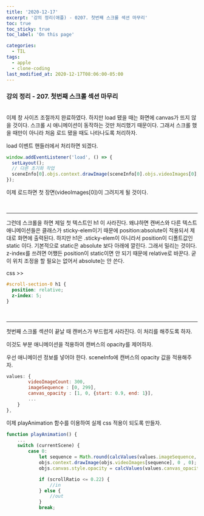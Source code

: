 ```yaml
---
title: '2020-12-17'
excerpt: '강의 정리(애플) - 0207. 첫번째 스크롤 섹션 마무리'
toc: true
toc_sticky: true
toc_label: 'On this page'

categories:
  - TIL
tags:
  - apple
  - clone-coding
last_modified_at: 2020-12-17T08:06:00-05:00
---
```


### 강의 정리 - 207. 첫번째 스크롤 섹션 마무리

<br />
이제 창 사이즈 조절까지 완료하였다. 하지만 load 됐을 때는 화면에 canvas가 뜨지 않을 것이다. 스크롤 시 애니메이션이 동작하는 것만 처리했기 때문이다. 그래서 스크롤 했을 때만이 아니라 처음 로드 됐을 때도 나타나도록 처리하자.

load 이벤트 핸들러에서 처리하면 되겠다.

```javascript
window.addEventListener('load', () => {
  setLayout();
  // 다른 초기화 작업
  sceneInfo[0].objs.context.drawImage(sceneInfo[0].objs.videoImages[0], 0, 0);
});
```

이제 로드하면 첫 장면(videoImages[0])이 그려지게 될 것이다.

<br />

---

그런데 스크롤을 하면 제일 첫 텍스트인 h1 이 사라진다.
왜냐하면 캔버스와 다른 텍스트 애니메이션들은 클래스가 sticky-elem이기 때문에 position:absolute이 적용되서 제대로 화면에 출력된다. 하지만 h1은 .sticky-elem이 아니라서 position이 디폴트값인 static 이다. 기본적으로 static은 absolute 보다 아래에 깔린다. 그래서 밀리는 것이다. z-index를 쓰려면 어쨌든 position이 static이면 안 되기 때문에 relative로 바꾼다. 굳이 위치 조정을 할 필요는 없어서 absolute는 안 쓴다.

css >>

```css
#scroll-section-0 h1 {
  position: relative;
  z-index: 5;
}
```

<br />

---

첫번째 스크롤 섹션이 끝날 때 캔버스가 부드럽게 사라진다. 이 처리를 해주도록 하자.

이것도 부분 애니메이션을 적용하여 캔버스의 opacity를 제어하자.

우선 애니메이션 정보를 넣어야 한다. sceneInfo에 캔버스의 opacity 값을 적용해주자.

```javascript
values: {
        videoImageCount: 300,
        imageSequence : [0, 299],
        canvas_opacity : [1, 0, {start: 0.9, end: 1}],
        ...
    }
},
```

이제 playAnimation 함수를 이용하여 실제 css 적용이 되도록 만들자.

```javascript
function playAnimation() {
    ...
    switch (currentScene) {
        case 0:
            let sequence = Math.round(calcValues(values.imageSequence, currentYOffset));
            objs.context.drawImage(objs.videoImages[sequence], 0 , 0);
            objs.canvas.style.opacity = calcValues(values.canvas_opacity, currentYOffset);

            if (scrollRatio <= 0.22) {
                //in
            } else {
                //out
            }
            break;
```
